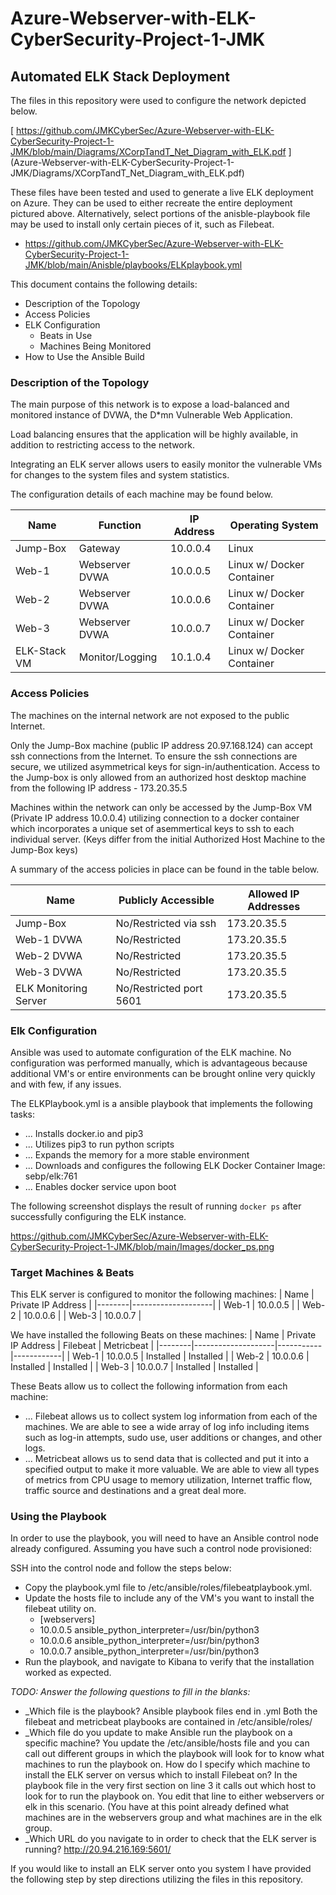 # Azure-Webserver-with-ELK-CyberSecurity-Project-1-JMK

## Automated ELK Stack Deployment

The files in this repository were used to configure the network depicted below.

[ https://github.com/JMKCyberSec/Azure-Webserver-with-ELK-CyberSecurity-Project-1-JMK/blob/main/Diagrams/XCorpTandT_Net_Diagram_with_ELK.pdf ] (Azure-Webserver-with-ELK-CyberSecurity-Project-1-JMK/Diagrams/XCorpTandT_Net_Diagram_with_ELK.pdf) 

These files have been tested and used to generate a live ELK deployment on Azure. They can be used to either recreate the entire deployment pictured above. Alternatively, select portions of the anisble-playbook file may be used to install only certain pieces of it, such as Filebeat.

   - https://github.com/JMKCyberSec/Azure-Webserver-with-ELK-CyberSecurity-Project-1-JMK/blob/main/Anisble/playbooks/ELKplaybook.yml 

This document contains the following details:
- Description of the Topology
- Access Policies
- ELK Configuration
  - Beats in Use
  - Machines Being Monitored
- How to Use the Ansible Build


### Description of the Topology

The main purpose of this network is to expose a load-balanced and monitored instance of DVWA, the D*mn Vulnerable Web Application.

Load balancing ensures that the application will be highly available, in addition to restricting access to the network.

Integrating an ELK server allows users to easily monitor the vulnerable VMs for changes to the system files and system statistics.

The configuration details of each machine may be found below.

| Name         | Function        | IP Address | Operating System           |
|--------------|-----------------|------------|----------------------------|
| Jump-Box     | Gateway         | 10.0.0.4   | Linux                      |
| Web-1        | Webserver DVWA  | 10.0.0.5   | Linux w/ Docker Container  |
| Web-2        | Webserver DVWA  | 10.0.0.6   | Linux w/ Docker Container  |
| Web-3        | Webserver DVWA  | 10.0.0.7   | Linux w/ Docker Container  |
| ELK-Stack VM | Monitor/Logging | 10.1.0.4   | Linux w/ Docker Container  |

### Access Policies

The machines on the internal network are not exposed to the public Internet. 

Only the Jump-Box machine (public IP address 20.97.168.124) can accept ssh connections from the Internet. To ensure the ssh connections are secure, we utilized asymmetrical keys for sign-in/authentication. Access to the Jump-box is only allowed from an authorized host desktop machine from the following IP address -  173.20.35.5

Machines within the network can only be accessed by the Jump-Box VM (Private IP address 10.0.0.4) utilizing connection to a docker container which incorporates a unique set of asemmertical keys to ssh to each individual server. (Keys differ from the initial Authorized Host Machine to the Jump-Box keys)

A summary of the access policies in place can be found in the table below.

| Name                   | Publicly Accessible     | Allowed IP Addresses |
|------------------------|-------------------------|----------------------|
| Jump-Box               | No/Restricted via ssh   | 173.20.35.5          |
| Web-1 DVWA             | No/Restricted           | 173.20.35.5          |
| Web-2 DVWA             | No/Restricted           | 173.20.35.5          |
| Web-3 DVWA             | No/Restricted           | 173.20.35.5          |
| ELK Monitoring Server  | No/Restricted port 5601 | 173.20.35.5          |

### Elk Configuration

Ansible was used to automate configuration of the ELK machine. No configuration was performed manually, which is advantageous because additional VM's or entire environments can be brought online very quickly and with few, if any issues.

The ELKPlaybook.yml is a ansible playbook that implements the following tasks:
- ... Installs docker.io and pip3 
- ... Utilizes pip3 to run python scripts
- ... Expands the memory for a more stable environment
- ... Downloads and configures the following ELK Docker Container Image: sebp/elk:761
- ... Enables docker service upon boot

The following screenshot displays the result of running `docker ps` after successfully configuring the ELK instance.

https://github.com/JMKCyberSec/Azure-Webserver-with-ELK-CyberSecurity-Project-1-JMK/blob/main/Images/docker_ps.png

### Target Machines & Beats
This ELK server is configured to monitor the following machines:
| Name   | Private IP Address |
|--------|--------------------|
| Web-1  | 10.0.0.5           |
| Web-2  | 10.0.0.6           |
| Web-3  | 10.0.0.7           |

We have installed the following Beats on these machines:
| Name   | Private IP Address | Filebeat  | Metricbeat |
|--------|--------------------|-----------|------------|
| Web-1  | 10.0.0.5           | Installed | Installed  |
| Web-2  | 10.0.0.6           | Installed | Installed  |
| Web-3  | 10.0.0.7           | Installed | Installed  |

These Beats allow us to collect the following information from each machine:
- ... Filebeat allows us to collect system log information from each of the machines. We are able to see a wide array of log info including items such as log-in       attempts, sudo use, user additions or changes, and other logs.
- ... Metricbeat allows us to send data that is collected and put it into a specified output to make it more valuable. We are able to view all types of metrics         from CPU usage to memory utilization, Internet traffic flow, traffic source and destinations and a great deal more.  

### Using the Playbook
In order to use the playbook, you will need to have an Ansible control node already configured. Assuming you have such a control node provisioned: 

SSH into the control node and follow the steps below:
- Copy the playbook.yml file to /etc/ansible/roles/filebeatplaybook.yml.
- Update the hosts file to include any of the VM's you want to install the filebeat utility on.
   - [webservers]
   - 10.0.0.5 ansible_python_interpreter=/usr/bin/python3
   - 10.0.0.6 ansible_python_interpreter=/usr/bin/python3
   - 10.0.0.7 ansible_python_interpreter=/usr/bin/python3
- Run the playbook, and navigate to Kibana to verify that the installation worked as expected.

_TODO: Answer the following questions to fill in the blanks:_
- _Which file is the playbook? Ansible playbook files end in .yml Both the filebeat and metricbeat playbooks are contained in /etc/ansible/roles/ 
- _Which file do you update to make Ansible run the playbook on a specific machine? You update the /etc/ansible/hosts file and you can call out different groups    in which the playbook will look for to know what machines to run the playbook on. How do I specify which machine to install the ELK server on versus which to    install Filebeat on? In the playbook file in the very first section on line 3 it calls out which host to look for to run the playbook on. You edit that line      to either webservers or elk in this scenario. (You have at this point already defined what machines are in the webservers group and what machines are in the      elk group. 
- _Which URL do you navigate to in order to check that the ELK server is running? http://20.94.216.169:5601/ 

If you would like to install an ELK server onto you system I have provided the following step by step directions utilizing the files in this repository. 
